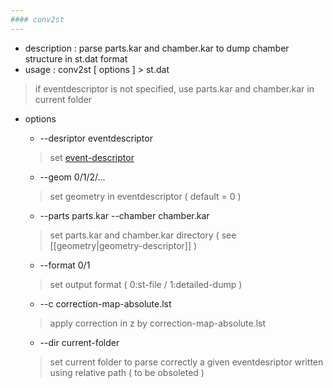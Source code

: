 ```yaml
---
#### conv2st
---
```


+ description : parse parts.kar and chamber.kar to dump chamber structure in st.dat format  
+ usage : conv2st [ options ] > st.dat
> if eventdescriptor is not specified, use parts.kar and chamber.kar in current folder  
+ options
  - --desriptor eventdescriptor
  > set [event-descriptor](event-descriptor)  

  - --geom 0/1/2/...
  > set geometry in eventdescriptor ( default = 0 )  
  
  - --parts parts.kar --chamber chamber.kar
  > set parts.kar and chamber.kar directory ( see [[geometry|geometry-descriptor]] )  
  
  - --format 0/1
  > set output format ( 0:st-file / 1:detailed-dump )  
  
  - --c correction-map-absolute.lst
  > apply correction in z by correction-map-absolute.lst  
  
  - --dir current-folder
  > set current folder to parse correctly a given eventdesriptor written using relative path ( to be obsoleted )  
